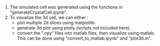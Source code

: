 1. The simulated cell was generated using the functions in "generateCrystalCell.ipynb".
2. To visualize the 3d cell, we can either : 
    * plot multiple 2d slices using matplotlib.
    * generate 3d plot using plotly (scripts not included here).
    * convert the ".npy" files into matlab files, then visualize using matlab. This can be done using "convert_to_matlab.ipynb" and "plot3d.m".